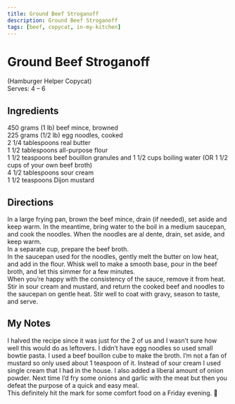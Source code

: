 ```yaml
---
title: Ground Beef Stroganoff
description: Ground Beef Stroganoff
tags: [beef, copycat, in-my-kitchen]
---
```


# Ground Beef Stroganoff
(Hamburger Helper Copycat)  
Serves: 4 – 6

## Ingredients
450 grams (1 lb) beef mince, browned  
225 grams (1/2 lb) egg noodles, cooked  
2 1/4 tablespoons real butter  
1 1/2 tablespoons all-purpose flour  
1 1/2 teaspoons beef bouillon granules and 1 1/2 cups boiling water (OR 1 1/2 cups of your own beef broth)  
4 1/2 tablespoons sour cream  
1 1/2 teaspoons Dijon mustard

## Directions
In a large frying pan, brown the beef mince, drain (if needed), set aside and keep warm. In the meantime, bring water to the boil in a medium saucepan, and cook the noodles. When the noodles are al dente, drain, set aside, and keep warm.  
In a separate cup, prepare the beef broth.  
In the saucepan used for the noodles, gently melt the butter on low heat, and add in the flour. Whisk well to make a smooth base, pour in the beef broth, and let this simmer for a few minutes.  
When you’re happy with the consistency of the sauce, remove it from heat. Stir in sour cream and mustard, and return the cooked beef and noodles to the saucepan on gentle heat. Stir well to coat with gravy, season to taste, and serve.

## My Notes
I halved the recipe since it was just for the 2 of us and I wasn’t sure how well this would do as leftovers. I didn’t have egg noodles so used small bowtie pasta. I used a beef bouillon cube to make the broth. I’m not a fan of mustard so only used about 1 teaspoon of it. Instead of sour cream I used single cream that I had in the house. I also added a liberal amount of onion powder. Next time I’d fry some onions and garlic with the meat but then you defeat the purpose of a quick and easy meal.  
This definitely hit the mark for some comfort food on a Friday evening. 🙂